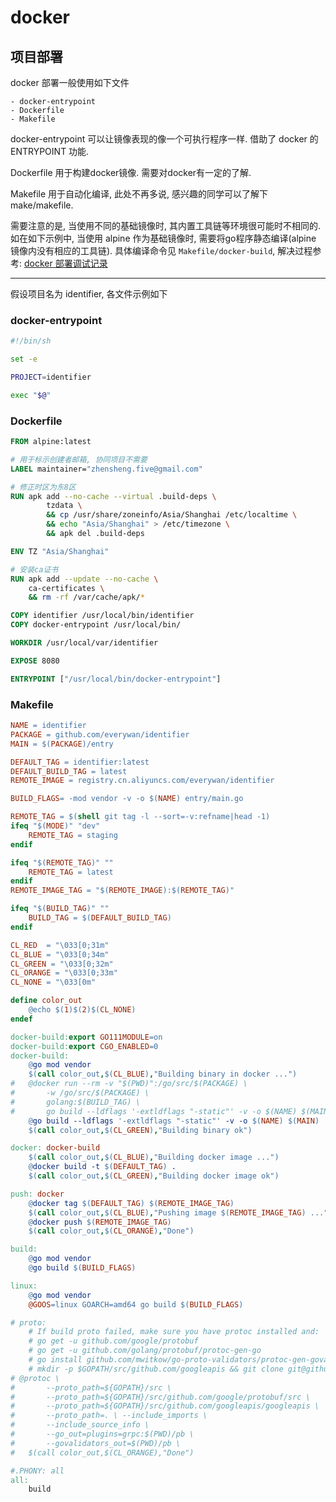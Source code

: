 # docker

## 项目部署
docker 部署一般使用如下文件
````
- docker-entrypoint
- Dockerfile
- Makefile
````

docker-entrypoint 可以让镜像表现的像一个可执行程序一样. 借助了 docker 的 ENTRYPOINT 功能.

Dockerfile 用于构建docker镜像. 需要对docker有一定的了解.

Makefile 用于自动化编译, 此处不再多说, 感兴趣的同学可以了解下 make/makefile.

需要注意的是, 当使用不同的基础镜像时, 其内置工具链等环境很可能时不相同的. 如在如下示例中, 当使用 alpine 作为基础镜像时, 需要将go程序静态编译(alpine 镜像内没有相应的工具链). 具体编译命令见 `Makefile/docker-build`, 解决过程参考: [docker 部署调试记录](https://github.com/everywan/note/blob/master/logs/20190327-docker.md)

----

假设项目名为 identifier, 各文件示例如下

### docker-entrypoint
```Bash
#!/bin/sh

set -e

PROJECT=identifier

exec "$@"
```

### Dockerfile
```Dockerfile
FROM alpine:latest

# 用于标示创建者邮箱, 协同项目不需要
LABEL maintainer="zhensheng.five@gmail.com"

# 修正时区为东8区
RUN apk add --no-cache --virtual .build-deps \
        tzdata \
        && cp /usr/share/zoneinfo/Asia/Shanghai /etc/localtime \
        && echo "Asia/Shanghai" > /etc/timezone \
        && apk del .build-deps

ENV TZ "Asia/Shanghai"

# 安装ca证书
RUN apk add --update --no-cache \
    ca-certificates \
    && rm -rf /var/cache/apk/*

COPY identifier /usr/local/bin/identifier
COPY docker-entrypoint /usr/local/bin/

WORKDIR /usr/local/var/identifier

EXPOSE 8080

ENTRYPOINT ["/usr/local/bin/docker-entrypoint"]
```

### Makefile
```Makefile
NAME = identifier
PACKAGE = github.com/everywan/identifier
MAIN = $(PACKAGE)/entry

DEFAULT_TAG = identifier:latest
DEFAULT_BUILD_TAG = latest
REMOTE_IMAGE = registry.cn.aliyuncs.com/everywan/identifier

BUILD_FLAGS= -mod vendor -v -o $(NAME) entry/main.go

REMOTE_TAG = $(shell git tag -l --sort=-v:refname|head -1)
ifeq "$(MODE)" "dev"
	REMOTE_TAG = staging
endif

ifeq "$(REMOTE_TAG)" ""
	REMOTE_TAG = latest
endif
REMOTE_IMAGE_TAG = "$(REMOTE_IMAGE):$(REMOTE_TAG)"

ifeq "$(BUILD_TAG)" ""
	BUILD_TAG = $(DEFAULT_BUILD_TAG)
endif

CL_RED  = "\033[0;31m"
CL_BLUE = "\033[0;34m"
CL_GREEN = "\033[0;32m"
CL_ORANGE = "\033[0;33m"
CL_NONE = "\033[0m"

define color_out
	@echo $(1)$(2)$(CL_NONE)
endef

docker-build:export GO111MODULE=on
docker-build:export CGO_ENABLED=0
docker-build:
	@go mod vendor
	$(call color_out,$(CL_BLUE),"Building binary in docker ...")
#	@docker run --rm -v "$(PWD)":/go/src/$(PACKAGE) \
#		-w /go/src/$(PACKAGE) \
#		golang:$(BUILD_TAG) \
#		go build --ldflags '-extldflags "-static"' -v -o $(NAME) $(MAIN)
	@go build --ldflags '-extldflags "-static"' -v -o $(NAME) $(MAIN)
	$(call color_out,$(CL_GREEN),"Building binary ok")

docker: docker-build
	$(call color_out,$(CL_BLUE),"Building docker image ...")
	@docker build -t $(DEFAULT_TAG) .
	$(call color_out,$(CL_GREEN),"Building docker image ok")

push: docker
	@docker tag $(DEFAULT_TAG) $(REMOTE_IMAGE_TAG)
	$(call color_out,$(CL_BLUE),"Pushing image $(REMOTE_IMAGE_TAG) ...")
	@docker push $(REMOTE_IMAGE_TAG)
	$(call color_out,$(CL_ORANGE),"Done")

build:
	@go mod vendor
	@go build $(BUILD_FLAGS)

linux:
	@go mod vendor
	@GOOS=linux GOARCH=amd64 go build $(BUILD_FLAGS)

# proto:
	# If build proto failed, make sure you have protoc installed and:
	# go get -u github.com/google/protobuf
	# go get -u github.com/golang/protobuf/protoc-gen-go
	# go install github.com/mwitkow/go-proto-validators/protoc-gen-govalidators
	# mkdir -p $GOPATH/src/github.com/googleapis && git clone git@github.com:googleapis/googleapis.git $GOPATH/src/github.com/googleapis/
# @protoc \
#		--proto_path=${GOPATH}/src \
#		--proto_path=${GOPATH}/src/github.com/google/protobuf/src \
#		--proto_path=${GOPATH}/src/github.com/googleapis/googleapis \
#		--proto_path=. \ --include_imports \
#		--include_source_info \
#		--go_out=plugins=grpc:$(PWD)/pb \
#		--govalidators_out=$(PWD)/pb \
#	$(call color_out,$(CL_ORANGE),"Done")

#.PHONY: all
all:
	build
```
